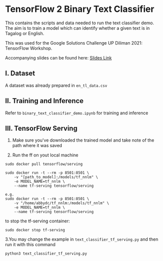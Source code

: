 # TensorFlow 2 Binary Text Classifier
This contains the scripts and data needed to run the text classifier demo. The aim is to train a model which can identify whether a given text is in Tagalog or English.

This was used for the Google Solutions Challenge UP Diliman 2021: TensorFlow Workshop.

Accompanying slides can be found here: [Slides Link](https://drive.google.com/file/d/1JiIHx35AXcpvhUgveyR6fbCtpDezI7Ph/view?usp=sharing)

## I. Dataset

A dataset was already prepared in `en_tl_data.csv`

## II. Training and Inference

Refer to `binary_text_classifier_demo.ipynb` for training and inference

## III. TensorFlow Serving

1. Make sure you've downloaded the trained model and take note of the path where it was saved

2. Run the ff on yout local machine

```
sudo docker pull tensorflow/serving
```
```
sudo docker run -t --rm -p 8501:8501 \
	-v "[path_to_model]:/models/tf_nnlm" \
	-e MODEL_NAME=tf_nnlm \
	--name tf-serving tensorflow/serving

e.g.
sudo docker run -t --rm -p 8501:8501 \
	-v "/home/abbydc/tf_nnlm:/models/tf_nnlm" \
	-e MODEL_NAME=tf_nnlm \
	--name tf-serving tensorflow/serving
```

to stop the tf-serving container:
```
sudo docker stop tf-serving
```

3.You may change the example in `text_classifier_tf_serving.py` and then run it with this command

```
python3 text_classifier_tf_serving.py
```